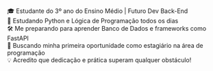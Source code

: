 🎓 Estudante do 3º ano do Ensino Médio | Futuro Dev Back-End  
🚀 Estudando Python e Lógica de Programação todos os dias  
🛠️ Me preparando para aprender Banco de Dados e frameworks como FastAPI  
💼 Buscando minha primeira oportunidade como estagiário na área de programação  
💡 Acredito que dedicação e prática superam qualquer obstáculo!


